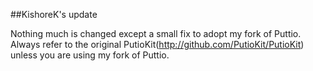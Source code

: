 ##KishoreK's update

Nothing much is changed except a small fix to adopt my fork of Puttio. Always refer to the original PutioKit(http://github.com/PutioKit/PutioKit) unless you are using my fork of Puttio.
